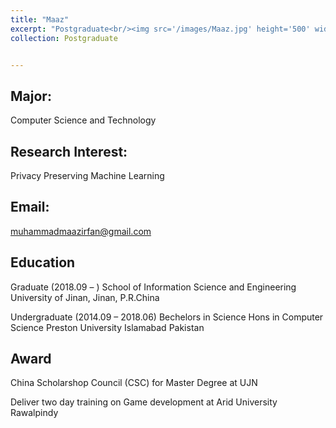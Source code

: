```yaml
---
title: "Maaz"
excerpt: "Postgraduate<br/><img src='/images/Maaz.jpg' height='500' width='300'>"
collection: Postgraduate


---
```



Major:   
---
Computer Science and Technology 

Research Interest:   
---
Privacy Preserving Machine Learning

Email:            
---
muhammadmaazirfan@gmail.com


Education
----
Graduate (2018.09 –  ) 
School of Information Science and Engineering 
University of Jinan, Jinan, P.R.China 

Undergraduate (2014.09 – 2018.06) 
Bechelors in Science Hons in Computer Science 
Preston University Islamabad Pakistan


Award
---
China Scholarshop Council (CSC) for Master Degree at UJN 

Deliver two day training on Game development at Arid University Rawalpindy 
